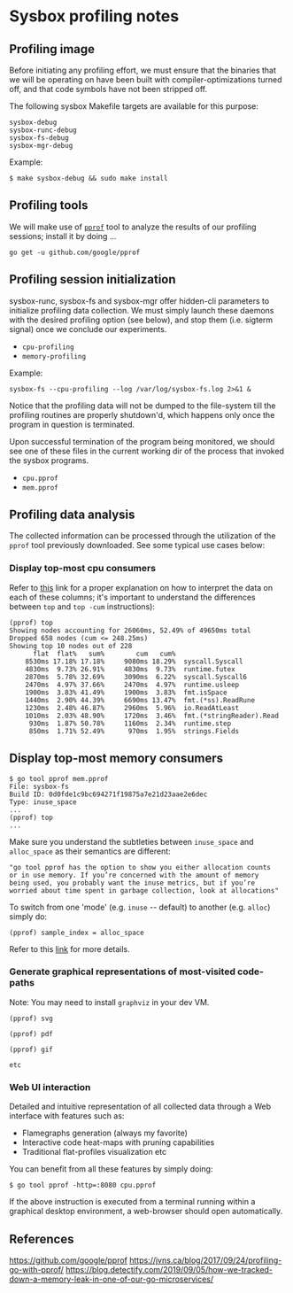 Sysbox profiling notes
======================

## Profiling image

Before initiating any profiling effort, we must ensure that the
binaries that we will be operating on have been built with
compiler-optimizations turned off, and that code symbols have not
been stripped off.

The following sysbox Makefile targets are available for this
purpose:

```
sysbox-debug
sysbox-runc-debug
sysbox-fs-debug
sysbox-mgr-debug
```

Example:

```
$ make sysbox-debug && sudo make install
```

## Profiling tools

We will make use of [`pprof`](https://github.com/google/pprof) tool
to analyze the results of our profiling sessions; install it by
doing ...

```
go get -u github.com/google/pprof
```

## Profiling session initialization

sysbox-runc, sysbox-fs and sysbox-mgr offer hidden-cli parameters to
initialize profiling data collection. We must simply launch these
daemons with the desired profiling option (see below), and stop
them (i.e. sigterm signal) once we conclude our experiments.

   * `cpu-profiling`
   * `memory-profiling`

Example:

```
sysbox-fs --cpu-profiling --log /var/log/sysbox-fs.log 2>&1 &
```

Notice that the profiling data will not be dumped to the file-system
till the profiling routines are properly shutdown'd, which happens
only once the program in question is terminated.

Upon successful termination of the program being monitored, we should
see one of these files in the current working dir of the process that
invoked the sysbox programs.

   * `cpu.pprof`
   * `mem.pprof`

## Profiling data analysis

The collected information can be processed through the utilization of
the `pprof` tool previously downloaded. See some typical use cases
below:

### Display top-most cpu consumers

Refer to [this](https://blog.golang.org/pprof) link for a proper
explanation on how to interpret the data on each of these columns;
it's important to understand the differences between `top` and
`top -cum` instructions):

```
(pprof) top
Showing nodes accounting for 26060ms, 52.49% of 49650ms total
Dropped 658 nodes (cum <= 248.25ms)
Showing top 10 nodes out of 228
      flat  flat%   sum%        cum   cum%
    8530ms 17.18% 17.18%     9080ms 18.29%  syscall.Syscall
    4830ms  9.73% 26.91%     4830ms  9.73%  runtime.futex
    2870ms  5.78% 32.69%     3090ms  6.22%  syscall.Syscall6
    2470ms  4.97% 37.66%     2470ms  4.97%  runtime.usleep
    1900ms  3.83% 41.49%     1900ms  3.83%  fmt.isSpace
    1440ms  2.90% 44.39%     6690ms 13.47%  fmt.(*ss).ReadRune
    1230ms  2.48% 46.87%     2960ms  5.96%  io.ReadAtLeast
    1010ms  2.03% 48.90%     1720ms  3.46%  fmt.(*stringReader).Read
     930ms  1.87% 50.78%     1160ms  2.34%  runtime.step
     850ms  1.71% 52.49%      970ms  1.95%  strings.Fields
```

## Display top-most memory consumers

```
$ go tool pprof mem.pprof
File: sysbox-fs
Build ID: 0d0fde1c9bc694271f19875a7e21d23aae2e6dec
Type: inuse_space
...
(pprof) top
...
```

Make sure you understand the subtleties between `inuse_space` and
`alloc_space` as their semantics are different:

```
"go tool pprof has the option to show you either allocation counts
or in use memory. If you’re concerned with the amount of memory
being used, you probably want the inuse metrics, but if you’re
worried about time spent in garbage collection, look at allocations"
```

To switch from one 'mode' (e.g. `inuse` -- default) to another (e.g.
`alloc`) simply do:

```
(pprof) sample_index = alloc_space
```

Refer to this [link](https://jvns.ca/blog/2017/09/24/profiling-go-with-pprof/) for more details.

### Generate graphical representations of most-visited code-paths

Note: You may need to install `graphviz` in your dev VM.

```
(pprof) svg

(pprof) pdf

(pprof) gif

etc
```

### Web UI interaction

Detailed and intuitive representation of all collected data through a Web
interface with features such as:

- Flamegraphs generation (always my favorite)
- Interactive code heat-maps with pruning capabilities
- Traditional flat-profiles visualization
etc

You can benefit from all these features by simply doing:

```
$ go tool pprof -http=:8080 cpu.pprof
```

If the above instruction is executed from a terminal running within a
graphical desktop environment, a web-browser should open automatically.


## References

https://github.com/google/pprof
https://jvns.ca/blog/2017/09/24/profiling-go-with-pprof/
https://blog.detectify.com/2019/09/05/how-we-tracked-down-a-memory-leak-in-one-of-our-go-microservices/
